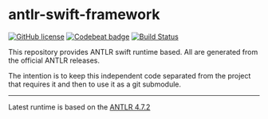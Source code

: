 # antlr-swift-framework

[![GitHub license](https://img.shields.io/badge/license-BSD%203--Clause-lightgrey)](https://raw.githubusercontent.com/antlr/antlr4/master/LICENSE.txt)
[![Codebeat badge](https://codebeat.co/badges/99f987ee-1267-44bf-8526-b485f98fe5f7)](https://codebeat.co/projects/github-com-vookimedlo-antlr-swift-framework-master)
[![Build Status](https://travis-ci.org/vookimedlo/antlr-swift-framework.svg?branch=master)](https://travis-ci.org/vookimedlo/antlr-swift-framework)


This repository provides ANTLR swift runtime based. All are generated from the official ANTLR releases.

The intention is to keep this independent code separated from the project that requires it and then to use it as a git submodule.

------------

Latest runtime is based on the [ANTLR 4.7.2][1]



[1]: https://github.com/antlr/antlr4/releases/tag/4.7.2
